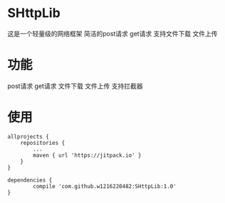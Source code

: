 # SHttpLib
这是一个轻量级的网络框架 简洁的post请求 get请求 支持文件下载 文件上传

# 功能
post请求
get请求
文件下载
文件上传
支持拦截器


# 使用
	allprojects {
		repositories {
			...
			maven { url 'https://jitpack.io' }
		}
	}
  
  	dependencies {
	        compile 'com.github.w1216220482:SHttpLib:1.0'
	}
